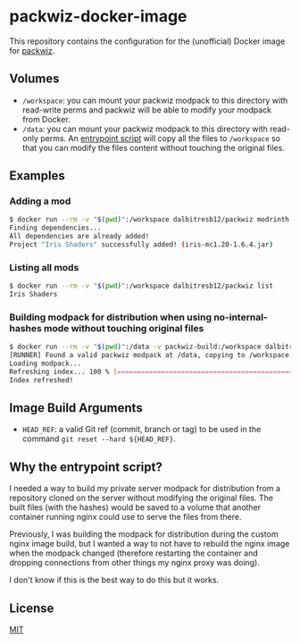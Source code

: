 # packwiz-docker-image

This repository contains the configuration for the (unofficial) Docker image for [packwiz](https://github.com/packwiz/packwiz).

## Volumes

- `/workspace`: you can mount your packwiz modpack to this directory with read-write perms and packwiz will be able to modify your modpack from Docker.
- `/data`: you can mount your packwiz modpack to this directory with read-only perms. An [entrypoint script](#why-the-entrypoint-script) will copy all the files to `/workspace` so that you can modify the files content without touching the original files.

## Examples

### Adding a mod

```bash
$ docker run --rm -v "$(pwd)":/workspace dalbitresb12/packwiz modrinth add iris
Finding dependencies...
All dependencies are already added!
Project "Iris Shaders" successfully added! (iris-mc1.20-1.6.4.jar)
```

### Listing all mods

```bash
$ docker run --rm -v "$(pwd)":/workspace dalbitresb12/packwiz list
Iris Shaders
```

### Building modpack for distribution when using no-internal-hashes mode without touching original files

```bash
$ docker run --rm -v "$(pwd)":/data -v packwiz-build:/workspace dalbitresb12/packwiz refresh --build
[RUNNER] Found a valid packwiz modpack at /data, copying to /workspace...
Loading modpack...
Refreshing index... 100 % [==============================================================================] done
Index refreshed!
```

## Image Build Arguments

- `HEAD_REF`: a valid Git ref (commit, branch or tag) to be used in the command `git reset --hard ${HEAD_REF}`.

## Why the entrypoint script?

I needed a way to build my private server modpack for distribution from a repository cloned on the server without modifying the original files. The built files (with the hashes) would be saved to a volume that another container running nginx could use to serve the files from there.

Previously, I was building the modpack for distribution during the custom nginx image build, but I wanted a way to not have to rebuild the nginx image when the modpack changed (therefore restarting the container and dropping connections from other things my nginx proxy was doing).

I don't know if this is the best way to do this but it works.

## License

[MIT](LICENSE)
